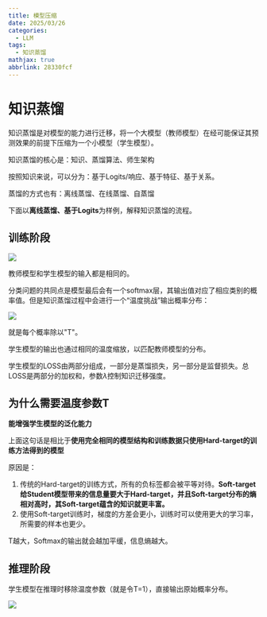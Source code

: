```yaml
---
title: 模型压缩
date: 2025/03/26
categories:
  - LLM
tags:
  - 知识蒸馏
mathjax: true
abbrlink: 28330fcf
---
```


# 知识蒸馏

知识蒸馏是对模型的能力进行迁移，将一个大模型（教师模型）在经可能保证其预测效果的前提下压缩为一个小模型（学生模型）。

知识蒸馏的核心是：知识、蒸馏算法、师生架构

按照知识来说，可以分为：基于Logits/响应、基于特征、基于关系。

蒸馏的方式也有：离线蒸馏、在线蒸馏、自蒸馏

下面以**离线蒸馏、基于Logits**为样例，解释知识蒸馏的流程。

## 训练阶段

![](https://cdn.jsdelivr.net/gh/gaofeng-lin/picture_bed/img1/Snipaste_2025-03-26_14-28-15.png)

教师模型和学生模型的输入都是相同的。

分类问题的共同点是模型最后会有一个softmax层，其输出值对应了相应类别的概率值。但是知识蒸馏过程中会进行一个“温度挑战”输出概率分布：

![](https://cdn.jsdelivr.net/gh/gaofeng-lin/picture_bed/img1/Snipaste_2025-03-26_14-50-59.png)

就是每个概率除以"T"。

学生模型的输出也通过相同的温度缩放，以匹配教师模型的分布。

学生模型的LOSS由两部分组成，一部分是蒸馏损失，另一部分是监督损失。总LOSS是两部分的加权和，参数$\lambda$控制知识迁移强度。

## 为什么需要温度参数T

**能增强学生模型的泛化能力**

上面这句话是相比于**使用完全相同的模型结构和训练数据只使用Hard-target的训练方法得到的模型**

原因是：

1. 传统的Hard-target的训练方式，所有的负标签都会被平等对待。**Soft-target给Student模型带来的信息量要大于Hard-target，并且Soft-target分布的熵相对高时，其Soft-target蕴含的知识就更丰富。**
2. 使用Soft-target训练时，梯度的方差会更小，训练时可以使用更大的学习率，所需要的样本也更少。

T越大，Softmax的输出就会越加平缓，信息熵越大。


## 推理阶段

学生模型在推理时移除温度参数（就是令T=1），直接输出原始概率分布。

![](https://cdn.jsdelivr.net/gh/gaofeng-lin/picture_bed/img1/Snipaste_2025-03-26_15-09-13.png)